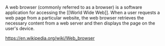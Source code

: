 ---
---

A web browser (commonly referred to as a browser) is a software application for accessing the [[World Wide Web]]. When a user requests a web page from a particular website, the web browser retrieves the necessary content from a web server and then displays the page on the user's device.

<https://en.wikipedia.org/wiki/Web_browser>